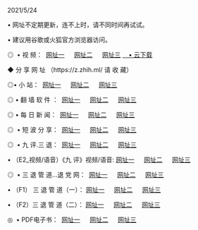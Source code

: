 <p>2021/5/24
<p>• 网址不定期更新，连不上时，请不同时间再试试。
<p>• 建议用谷歌或火狐官方浏览器访问。
<p>◎  • 视 频： 
<a href="http://hhx.aud.bar/" target="_blank">网址一</a> 　 
<a href="http://htg.aud.bar/" target="_blank">网址二</a> 　 
<a href="http://hpr.aud.bar/b.html" target="_blank">网址三</a>
<a href="https://yadi.sk/d/d0sUeAOpal3njw" target="_blank">　• 云下载 </a></p>
<p>◆ 分 享 网 址 <a href="http://hpr.aud.bar/a.html"></a>（https://z.zhih.ml/ 请 收 藏） </p>

<p>◎•  小 站：  
<a href="http://hhx.aud.bar/f.html" target="_blank">网址一</a> 　 
<a href="http://htg.aud.bar/h.html" target="_blank">网址二</a> 　 
<a href="http://hpr.aud.bar/k/" target="_blank">网址三</a></p><p>

<p>◎  • 翻 墙 软 件 ：  
<a href="http://hhx.aud.bar/ff/" target="_blank">网址一</a> 　 
<a href="http://htg.aud.bar/s/read/a1_nd.html" target="_blank">网址二</a> 　 
<a href="http://hpr.aud.bar/ff/index.html" target="_blank">网址三</a></p>
<p>◎  • 每 日 新 闻：  
<a href="http://hhx.aud.bar/day/" target="_blank">网址一</a> 　 
<a href="http://htg.aud.bar/day/" target="_blank">网址二</a> 　 
<a href="http://htg.aud.bar/day/index.html" target="_blank">网址三</a></p>
<p>◎   • 短 波 分 享：  
<a href="http://hhx.aud.bar/h/" target="_blank">网址一</a> 　 
<a href="http://hpr.aud.bar/h/" target="_blank">网址二</a> 　 
<a href="http://htg.aud.bar/h/index.html" target="_blank">网址三</a></p>
<p>◎   • 九 评.三 退：  
<a href="http://hhx.aud.bar/t/" target="_blank">网址一</a> 　 
<a href="http://hpr.aud.bar/v2/index.html" target="_blank">网址二</a> 　 
<a href="http://htg.aud.bar/tt/index.html" target="_blank">网址三</a> 　</p>
<p>  • （E2_视频/语音）《九 评》视频/语音: 
<a href="http://hhx.aud.bar/7738.html" target="_blank">网址一</a> 　 
<a href="http://hpr.aud.bar/7614.html" target="_blank">网址二</a> 　 
<a href="http://htg.aud.bar/7633.html" target="_blank">网址三</a></p>
<p>◎   • 三 退 管 道...退 党 网：  
<a href="http://hhx.aud.bar/go/td1.html" target="_blank">网址一</a> 　 
<a href="http://hpr.aud.bar/go/td2.html" target="_blank">网址二</a> 　 
<a href="http://htg.aud.bar/go/td3.html" target="_blank">网址三</a></p>
<p>  • （F1） 三 退 管 道（一）： 
<a href="http://hhx.aud.bar/dd/" target="_blank">网址一</a> 　 
<a href="http://hpr.aud.bar/s/read/a1_tdx.html" target="_blank">网址二</a> 　 
<a href="http://htg.aud.bar/dd/" target="_blank">网址三</a></p>
<p>  • （F2）三 退 管 道（二）： 
<a href="http://hpr.aud.bar/d/" target="_blank">网址一</a> 　 
<a href="http://hhx.aud.bar/d/index.html" target="_blank">网址二</a> 　 
<a href="http://htg.aud.bar/d/" target="_blank">网址三</a></p>
<p>◎   • PDF电子书：  
<a href="http://hhx.aud.bar/p/" target="_blank">网址一</a> 　 
<a href="http://htg.aud.bar/p/index.html" target="_blank">网址二</a> 　 
<a href="http://hpr.aud.bar/p/" target="_blank">网址三</a></p>
